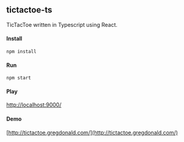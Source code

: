## tictactoe-ts

TicTacToe written in Typescript using React.

#### Install

``
npm install
``

#### Run

``
npm start
``

#### Play

[http://localhost:9000/](http://localhost:9000/)

#### Demo

[http://tictactoe.gregdonald.com/](http://tictactoe.gregdonald.com/)
